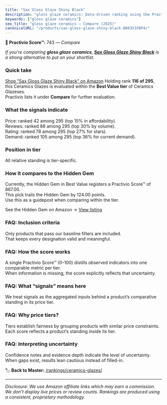 ```yaml
---
title: "Sax Gloss Glaze Shiny Black"
description: "gloss glaze ceramics: Data-driven ranking using the Practivio Score™. Positioned by quality, value, demand, findability, momentum."
keywords: ["gloss glaze ceramics"]
seo_title: "gloss glaze ceramics — Compare (2025)"
canonicalURL: "/products/sax-gloss-glaze-shiny-black-B003V1FBP4/"
---
```


**🛒 Practivio Score™:** 743 — _Compare_


*If you're comparing **gloss glaze ceramics**, **[Sax Gloss Glaze Shiny Black](https://www.amazon.com/dp/B003V1FBP4?tag=practivio-20)** is a strong alternative to put on your shortlist.*
### Quick take
[Shop “Sax Gloss Glaze Shiny Black” on Amazon](https://www.amazon.com/dp/B003V1FBP4?tag=practivio-20)
Holding rank **116 of 295**, this Ceramics Glazes is evaluated within the **Best Value tier** of Ceramics Glazeses.  
Practivio lists it under **Compare** for further evaluation.

### What the signals indicate
Price: ranked 42 among 295 (top 15% in affordability).  
Reviews: ranked 88 among 295 (top 30% by volume).  
Rating: ranked 78 among 295 (top 27% for stars).  
Demand: ranked 105 among 295 (top 36% for current demand).

### Position in tier
All relative standing is tier-specific.

### How it compares to the Hidden Gem
Currently, the Hidden Gem in Best Value registers a Practivio Score™ of 867.00.  
This pick trails the Hidden Gem by 124.00 points.  
Use this as a guidepost when comparing within the tier.  

See the Hidden Gem on Amazon → [View listing](https://www.amazon.com/dp/B075L8LCTG?tag=practivio-20)

### FAQ: Inclusion criteria
Only products that pass our baseline filters are included.  
That keeps every designation valid and meaningful.

### FAQ: How the score works
A single Practivio Score™ (0–100) distills observed indicators into one comparable metric per tier.  
When information is missing, the score explicitly reflects that uncertainty.

### FAQ: What “signals” means here
We treat signals as the aggregated inputs behind a product’s comparative standing in its price tier.

### FAQ: Why price tiers?
Tiers establish fairness by grouping products with similar price constraints.  
Each score reflects a product’s standing inside its tier.

### FAQ: Interpreting uncertainty
Confidence notes and evidence depth indicate the level of uncertainty.  
When gaps exist, results lean cautious instead of filled-in.

<!-- Missing template for Compare/CompareWithinPriceClass -->


🏷️ **Back to Master:** [/rankings/ceramics-glazes/](/rankings/ceramics-glazes/)

---
_Disclosure: We use Amazon affiliate links which may earn a commission. We don’t display live prices or review counts. Rankings are produced using a consistent, proprietary methodology._
